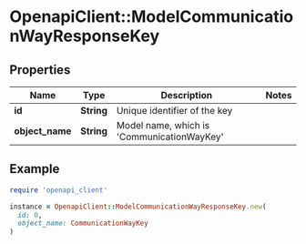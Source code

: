 # OpenapiClient::ModelCommunicationWayResponseKey

## Properties

| Name | Type | Description | Notes |
| ---- | ---- | ----------- | ----- |
| **id** | **String** | Unique identifier of the key |  |
| **object_name** | **String** | Model name, which is &#39;CommunicationWayKey&#39; |  |

## Example

```ruby
require 'openapi_client'

instance = OpenapiClient::ModelCommunicationWayResponseKey.new(
  id: 0,
  object_name: CommunicationWayKey
)
```

